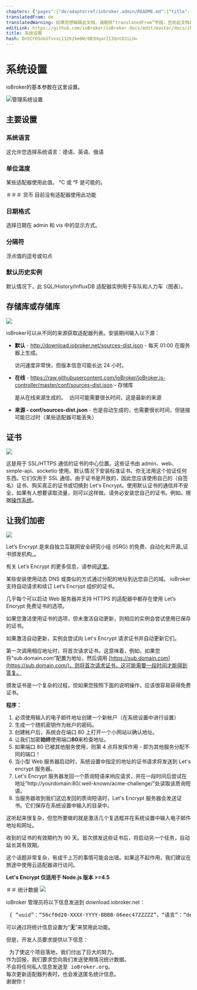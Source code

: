 ```yaml
---
chapters: {"pages":{"de/adapterref/iobroker.admin/README.md":{"title":{"de":"no title"},"content":"de/adapterref/iobroker.admin/README.md"},"de/adapterref/iobroker.admin/admin/tab-adapters.md":{"title":{"de":"Der Reiter Adapter"},"content":"de/adapterref/iobroker.admin/admin/tab-adapters.md"},"de/adapterref/iobroker.admin/admin/tab-instances.md":{"title":{"de":"Der Reiter Instanzen"},"content":"de/adapterref/iobroker.admin/admin/tab-instances.md"},"de/adapterref/iobroker.admin/admin/tab-objects.md":{"title":{"de":"Der Reiter Objekte"},"content":"de/adapterref/iobroker.admin/admin/tab-objects.md"},"de/adapterref/iobroker.admin/admin/tab-states.md":{"title":{"de":"Der Reiter Zustände"},"content":"de/adapterref/iobroker.admin/admin/tab-states.md"},"de/adapterref/iobroker.admin/admin/tab-groups.md":{"title":{"de":"Der Reiter Gruppen"},"content":"de/adapterref/iobroker.admin/admin/tab-groups.md"},"de/adapterref/iobroker.admin/admin/tab-users.md":{"title":{"de":"Der Reiter Benutzer"},"content":"de/adapterref/iobroker.admin/admin/tab-users.md"},"de/adapterref/iobroker.admin/admin/tab-events.md":{"title":{"de":"Der Reiter Ereignisse"},"content":"de/adapterref/iobroker.admin/admin/tab-events.md"},"de/adapterref/iobroker.admin/admin/tab-hosts.md":{"title":{"de":"Der Reiter Hosts"},"content":"de/adapterref/iobroker.admin/admin/tab-hosts.md"},"de/adapterref/iobroker.admin/admin/tab-enums.md":{"title":{"de":"Der Reiter Aufzählungen"},"content":"de/adapterref/iobroker.admin/admin/tab-enums.md"},"de/adapterref/iobroker.admin/admin/tab-log.md":{"title":{"de":"Der Reiter Log"},"content":"de/adapterref/iobroker.admin/admin/tab-log.md"},"de/adapterref/iobroker.admin/admin/tab-system.md":{"title":{"de":"Die Systemeinstellungen"},"content":"de/adapterref/iobroker.admin/admin/tab-system.md"}}}
translatedFrom: de
translatedWarning: 如果您想编辑此文档，请删除“translatedFrom”字段，否则此文档将再次自动翻译
editLink: https://github.com/ioBroker/ioBroker.docs/edit/master/docs/zh-cn/adapterref/iobroker.admin/tab-system.md
title: 系统设置
hash: Dn5CtO5okGfvvxL112X2km8W/OB3HqarZ13QntOJiLU=
---
```

# 系统设置
ioBroker的基本参数在这里设置。

![管理系统设置](../../../de/adapterref/iobroker.admin/img/tab-system_Systemeinstellungen.jpg)

## 主要设置
### 系统语言
这允许您选择系统语言：德语、英语、俄语

### 单位温度
某些适配器使用此值。 °C 或 °F 是可能的。

＃＃＃ 货币
目前没有适配器使用此功能

### 日期格式
选择日期在 admin 和 vis 中的显示方式。

### 分隔符
浮点值的逗号或句点

### 默认历史实例
默认情况下，此 SQL/History/InfluxDB 适配器实例用于车队和人力车（图表）。

## 存储库或存储库
![](../../../de/adapterref/iobroker.admin/img/tab-system_Verwahrungsorte2.jpg)

ioBroker可以从不同的来源获取适配器列表。安装期间输入以下源：

* **默认** - http://download.iobroker.net/sources-dist.json - 每天 01:00 在服务器上生成。

	访问速度非常快，但版本信息可能长达 24 小时。

* **在线** - https://raw.githubusercontent.com/ioBroker/ioBroker.js-controller/master/conf/sources-dist.json - 存储库

	是从在线来源生成的。  访问可能需要很长时间，这是最新的来源

* **来源 - conf/sources-dist.json** - 也是自动生成的，也需要很长时间，但链接可能已过时（某些适配器可能丢失）

## 证书
![](../../../de/adapterref/iobroker.admin/img/tab-system_2017-01-19-09_33_54-ioBroker.jpg)

这是用于 SSL/HTTPS 通信的证书的中心位置。这些证书由 admin、web、simple-api、socketio 使用。默认情况下安装标准证书。你无法用这个验证任何东西。它们仅用于 SSL 通信。由于证书是开放的，因此您应该使用自己的（自签名）证书、购买真正的证书或切换到 Let's Encrypt。使用默认证书的通信并不安全，如果有人想要读取流量，则可以这样做。请务必安装您自己的证书。例如。根据[操作系统](http://guides.intertech.de/ssl_certificate_self.html)。

## 让我们加密
![](../../../de/adapterref/iobroker.admin/img/tab-system_2017-01-19-09_40_07-ioBroker.jpg)

Let’s Encrypt 是来自独立互联网安全研究小组 (ISRG) 的免费、自动化和开源_证书颁发机构_。

有关 Let’s Encrypt 的更多信息，请参阅[这里](https://letsencrypt.org/)。

某些安装使用动态 DNS 或类似的方式通过分配的地址到达您自己的域。 ioBroker 支持自动请求和续订 Let’s Encrypt 组织的证书。

几乎每个可以启动 Web 服务器并支持 HTTPS 的适配器中都存在使用 Let’s Encrypt 免费证书的选项。

如果您激活使用证书的选项，但未激活自动更新，则相应的实例会尝试使用已保存的证书。

如果激活自动更新，实例会尝试向 Let's Encrypt 请求证书并自动更新它们。

第一次调用相应地址时，将首次请求证书。这意味着，例如，如果您将“sub.domain.com”配置为地址，然后调用 [https://sub.domain.com](https://sub.domain.com/)，则将首次请求证书，这可能需要一段时间才能得到答复。

颁发证书是一个复杂的过程，但如果您按照下面的说明操作，应该很容易获得免费证书。

**程序：**

1. 必须使用输入的电子邮件地址创建一个新帐户（在系统设置中进行设置）
2. 生成一个随机密钥作为帐户的密码。
3. 创建帐户后，系统会在端口 80 上打开一个小网站以确认地址。
4. 让我们加密**始终**使用端口**80**来检查地址。
5. 如果端口 80 已被其他服务使用，则第 4 点将发挥作用 - 即为其他服务分配不同的端口！
6. 当小型 Web 服务器启动时，系统设置中指定的地址的证书请求将发送到 Let's encrypt 服务器。
7. Let's Encrypt 服务器发回一个质询短语来响应请求，并在一段时间后尝试在地址“http://yourdomain:80/.well-known/acme-challenge/”处读取该质询短语。
8. 当服务器收到我们这边发回的质询短语时，Let's Encrypt 服务器会发送证书。它们保存在系统设置中输入的目录中。

这听起来很复杂，但您所要做的就是激活几个复选框并在系统设置中输入电子邮件地址和网址。

收到的证书的有效期约为 90 天。首次颁发这些证书后，将启动另一个任务，自动延长其有效期。

这个话题非常复杂，有成千上万的事情可能会出错。如果这不起作用，我们建议在旅途中使用云适配器进行访问。

**Let's Encrypt 仅适用于 Node.js 版本 >=4.5**

＃＃ 统计数据
![](../../../de/adapterref/iobroker.admin/img/tab-system_2017-01-19-09_48_46-ioBroker.jpg)

ioBroker 管理员将以下信息发送到 download.iobroker.net：

<pre> { “uuid”：“56cf0d20-XXXX-YYYY-BBBB-66eec47ZZZZZ”，“语言”：“de”，“主机”：[ { “版本”：“0.15.1”，“平台”：“Javascript/Node. js&quot;, &quot;类型&quot;: &quot;win32&quot; } ], &quot;适配器&quot;: { &quot;管理&quot;: { &quot;版本&quot;: &quot;1.0.2&quot;, &quot;平台&quot;: &quot;Javascript/Node.js&quot; }, &quot;hm-rpc&quot;: { &quot;版本&quot;: &quot;1.1.2&quot;, &quot;平台&quot;: &quot;Javascript/Node.js&quot; } } }</pre>

可以通过将统计信息设置为“**无**”来禁用此功能。

但是，开发人员要求提供以下信息：

<pre> 为了使这个项目落地，我们付出了巨大的努力。
作为回报，我们要求您向我们发送使用情况统计数据。
不会将任何私人信息发送至 ioBroker.org。
每次更新适配器列表时，也会发送匿名统计信息。
谢谢你！</pre>